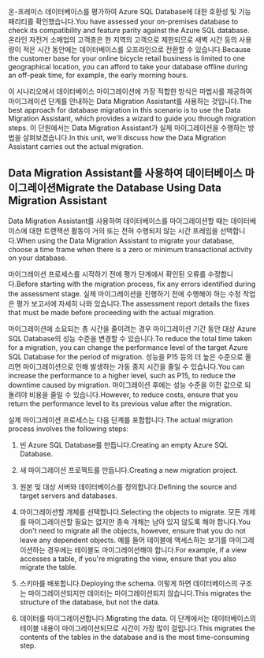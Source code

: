 <span data-ttu-id="798aa-101">온-프레미스 데이터베이스를 평가하여 Azure SQL Database에 대한 호환성 및 기능 패리티를 확인했습니다.</span><span class="sxs-lookup"><span data-stu-id="798aa-101">You have assessed your on-premises database to check its compatibility and feature parity against the Azure SQL database.</span></span> <span data-ttu-id="798aa-102">온라인 자전거 소매업의 고객층은 한 지역의 고객으로 제한되므로 새벽 시간 등의 사용량이 적은 시간 동안에는 데이터베이스를 오프라인으로 전환할 수 있습니다.</span><span class="sxs-lookup"><span data-stu-id="798aa-102">Because the customer base for your online bicycle retail business is limited to one geographical location, you can afford to take your database offline during an off-peak time, for example, the early morning hours.</span></span>

<span data-ttu-id="798aa-103">이 시나리오에서 데이터베이스 마이그레이션에 가장 적합한 방식은 마법사를 제공하여 마이그레이션 단계를 안내하는 Data Migration Assistant를 사용하는 것입니다.</span><span class="sxs-lookup"><span data-stu-id="798aa-103">The best approach for database migration in this scenario is to use the Data Migration Assistant, which provides a wizard to guide you through migration steps.</span></span> <span data-ttu-id="798aa-104">이 단원에서는 Data Migration Assistant가 실제 마이그레이션을 수행하는 방법을 살펴보겠습니다.</span><span class="sxs-lookup"><span data-stu-id="798aa-104">In this unit, we'll discuss how the Data Migration Assistant carries out the actual migration.</span></span>

## <a name="migrate-the-database-using-data-migration-assistant"></a><span data-ttu-id="798aa-105">Data Migration Assistant를 사용하여 데이터베이스 마이그레이션</span><span class="sxs-lookup"><span data-stu-id="798aa-105">Migrate the Database Using Data Migration Assistant</span></span>

<span data-ttu-id="798aa-106">Data Migration Assistant를 사용하여 데이터베이스를 마이그레이션할 때는 데이터베이스에 대한 트랜잭션 활동이 거의 또는 전혀 수행되지 않는 시간 프레임을 선택합니다.</span><span class="sxs-lookup"><span data-stu-id="798aa-106">When using the Data Migration Assistant to migrate your database, choose a time frame when there is a zero or minimum transactional activity on your database.</span></span>

<span data-ttu-id="798aa-107">마이그레이션 프로세스를 시작하기 전에 평가 단계에서 확인된 오류를 수정합니다.</span><span class="sxs-lookup"><span data-stu-id="798aa-107">Before starting with the migration process, fix any errors identified during the assessment stage.</span></span> <span data-ttu-id="798aa-108">실제 마이그레이션을 진행하기 전에 수행해야 하는 수정 작업은 평가 보고서에 자세히 나와 있습니다.</span><span class="sxs-lookup"><span data-stu-id="798aa-108">The assessment report details the fixes that must be made before proceeding with the actual migration.</span></span>

<span data-ttu-id="798aa-109">마이그레이션에 소요되는 총 시간을 줄이려는 경우 마이그레이션 기간 동안 대상 Azure SQL Database의 성능 수준을 변경할 수 있습니다.</span><span class="sxs-lookup"><span data-stu-id="798aa-109">To reduce the total time taken for a migration, you can change the performance level of the target Azure SQL Database for the period of migration.</span></span> <span data-ttu-id="798aa-110">성능을 P15 등의 더 높은 수준으로 올리면 마이그레이션으로 인해 발생하는 가동 중지 시간을 줄일 수 있습니다.</span><span class="sxs-lookup"><span data-stu-id="798aa-110">You can increase the performance to a higher level, such as P15, to reduce the downtime caused by migration.</span></span> <span data-ttu-id="798aa-111">마이그레이션 후에는 성능 수준을 이전 값으로 되돌려야 비용을 줄일 수 있습니다.</span><span class="sxs-lookup"><span data-stu-id="798aa-111">However, to reduce costs, ensure that you return the performance level to its previous value after the migration.</span></span>

<span data-ttu-id="798aa-112">실제 마이그레이션 프로세스는 다음 단계를 포함합니다.</span><span class="sxs-lookup"><span data-stu-id="798aa-112">The actual migration process involves the following steps:</span></span>

1. <span data-ttu-id="798aa-113">빈 Azure SQL Database를 만듭니다.</span><span class="sxs-lookup"><span data-stu-id="798aa-113">Creating an empty Azure SQL Database.</span></span>

1. <span data-ttu-id="798aa-114">새 마이그레이션 프로젝트를 만듭니다.</span><span class="sxs-lookup"><span data-stu-id="798aa-114">Creating a new migration project.</span></span>

1. <span data-ttu-id="798aa-115">원본 및 대상 서버와 데이터베이스를 정의합니다.</span><span class="sxs-lookup"><span data-stu-id="798aa-115">Defining the source and target servers and databases.</span></span>

1. <span data-ttu-id="798aa-116">마이그레이션할 개체를 선택합니다.</span><span class="sxs-lookup"><span data-stu-id="798aa-116">Selecting the objects to migrate.</span></span> <span data-ttu-id="798aa-117">모든 개체를 마이그레이션할 필요는 없지만 종속 개체는 남아 있지 않도록 해야 합니다.</span><span class="sxs-lookup"><span data-stu-id="798aa-117">You don't need to migrate all the objects, however, ensure that you do not leave any dependent objects.</span></span> <span data-ttu-id="798aa-118">예를 들어 테이블에 액세스하는 보기를 마이그레이션하는 경우에는 테이블도 마이그레이션해야 합니다.</span><span class="sxs-lookup"><span data-stu-id="798aa-118">For example, if a view accesses a table, if you're migrating the view, ensure that you also migrate the table.</span></span>

1. <span data-ttu-id="798aa-119">스키마를 배포합니다.</span><span class="sxs-lookup"><span data-stu-id="798aa-119">Deploying the schema.</span></span> <span data-ttu-id="798aa-120">이렇게 하면 데이터베이스의 구조는 마이그레이션되지만 데이터는 마이그레이션되지 않습니다.</span><span class="sxs-lookup"><span data-stu-id="798aa-120">This migrates the structure of the database, but not the data.</span></span>

1. <span data-ttu-id="798aa-121">데이터를 마이그레이션합니다.</span><span class="sxs-lookup"><span data-stu-id="798aa-121">Migrating the data.</span></span> <span data-ttu-id="798aa-122">이 단계에서는 데이터베이스의 테이블 내용이 마이그레이션되므로 시간이 가장 많이 걸립니다.</span><span class="sxs-lookup"><span data-stu-id="798aa-122">This migrates the contents of the tables in the database and is the most time-consuming step.</span></span>

